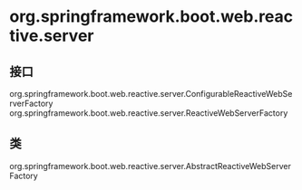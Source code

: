 # org.springframework.boot.web.reactive.server

## 接口

org.springframework.boot.web.reactive.server.ConfigurableReactiveWebServerFactory
org.springframework.boot.web.reactive.server.ReactiveWebServerFactory

## 类

org.springframework.boot.web.reactive.server.AbstractReactiveWebServerFactory




